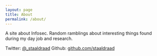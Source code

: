 ```yaml
---
layout: page
title: About
permalink: /about/
---
```


A site about Infosec. Random ramblings about interesting things found during my day job and research. 

Twitter: [@_staaldraad](https://twitter.com/_staaldraad)
Github: [github.com/staaldraad](https://github.com/staaldraad)

